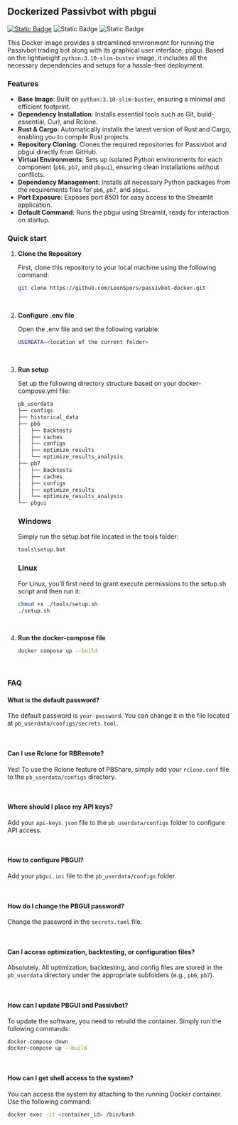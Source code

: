 ## Dockerized Passivbot with pbgui

[![Static Badge](https://img.shields.io/badge/docker-pull-blue)](https://hub.docker.com/r/halfbax/passivbot)
![Static Badge](https://img.shields.io/badge/Compatible%20with-Passivbot%20v6-green)
![Static Badge](https://img.shields.io/badge/Compatible%20with-Passivbot%20v7-green)



This Docker image provides a streamlined environment for running the Passivbot trading bot along with its graphical user interface, pbgui. Based on the lightweight `python:3.10-slim-buster` image, it includes all the necessary dependencies and setups for a hassle-free deployment.

### Features

- **Base Image**: Built on `python:3.10-slim-buster`, ensuring a minimal and efficient footprint.
- **Dependency Installation**: Installs essential tools such as Git, build-essential, Curl, and Rclone.
- **Rust & Cargo**: Automatically installs the latest version of Rust and Cargo, enabling you to compile Rust projects.
- **Repository Cloning**: Clones the required repositories for Passivbot and pbgui directly from GitHub.
- **Virtual Environments**: Sets up isolated Python environments for each component (`pb6`, `pb7`, and `pbgui`), ensuring clean installations without conflicts.
- **Dependency Management**: Installs all necessary Python packages from the requirements files for `pb6`, `pb7`, and `pbgui`.
- **Port Exposure**: Exposes port 8501 for easy access to the Streamlit application.
- **Default Command**: Runs the pbgui using Streamlit, ready for interaction on startup.

### Quick start
1. **Clone the Repository**
   
    First, clone this repository to your local machine using the following command:

    ```bash
    git clone https://github.com/LeonSpors/passivbot-docker.git
    ```
    
    <br>

2. **Configure .env file**
   
    Open the .env file and set the following variable:

    ```bash
    USERDATA=<location of the current folder>
    ```

    <br>

3. **Run setup**

    Set up the following directory structure based on your docker-compose.yml file:

    ```bash
    pb_userdata
    ├── configs
    ├── historical_data
    ├── pb6
    │   ├── backtests
    │   ├── caches
    │   ├── configs
    │   ├── optimize_results
    │   └── optimize_results_analysis
    ├── pb7
    │   ├── backtests
    │   ├── caches
    │   ├── configs
    │   ├── optimize_results
    │   └── optimize_results_analysis
    └── pbgui
    ```

    ### Windows

    Simply run the setup.bat file located in the tools folder:

    ```bash
    tools\setup.bat
    ```

    ### Linux

    For Linux, you’ll first need to grant execute permissions to the setup.sh script and then run it:

    ```bash
    chmod +x ./tools/setup.sh
    ./setup.sh
    ```

    <br>

4. **Run the docker-compose file**
    ```bash
    docker compose up --build
    ```

<br>

### FAQ

#### What is the default password?
The default password is `your-password`. You can change it in the file located at `pb_userdata/configs/secrets.toml`.

<br>

#### Can I use Rclone for RBRemote?
Yes! To use the Rclone feature of PBShare, simply add your `rclone.conf` file to the `pb_userdata/configs` directory.

<br>

#### Where should I place my API keys?
Add your `api-keys.json` file to the `pb_userdata/configs` folder to configure API access.

<br>

#### How to configure PBGUI?
Add your `pbgui.ini` file to the `pb_userdata/configs` folder.

<br>

#### How do I change the PBGUI password?
Change the password in the `secrets.toml` file.

<br>

#### Can I access optimization, backtesting, or configuration files?
Absolutely. All optimization, backtesting, and config files are stored in the `pb_userdata` directory under the appropriate subfolders (e.g., `pb6`, `pb7`).

<br>

#### How can I update PBGUI and Passivbot?
To update the software, you need to rebuild the container. Simply run the following commands:
```bash
docker-compose down
docker-compose up --build
```

<br>

#### How can I get shell access to the system?
You can access the system by attaching to the running Docker container. Use the following command:

```bash
docker exec -it <container_id> /bin/bash
```


